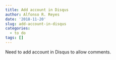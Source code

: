 ```yaml
---
title: Add account in Disqus
author: Alfonso R. Reyes
date: '2018-11-20'
slug: add-account-in-disqus
categories:
  - to do
tags: []
---
```


Need to add account in Disqus to allow comments.